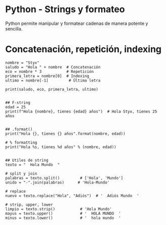 # Python - Strings y formateo

Python permite manipular y formatear cadenas de manera potente y sencilla.

# Concatenación, repetición, indexing
```python!
nombre = "Styx"
saludo = "Hola " + nombre  # Concatenación
eco = nombre * 3           # Repetición
primera_letra = nombre[0]  # Indexing
ultimo = nombre[-1]         # Última letra

print(saludo, eco, primera_letra, ultimo)


## F-string
edad = 25
print(f"Hola {nombre}, tienes {edad} años")  # Hola Styx, tienes 25 años


## .format()
print("Hola {}, tienes {} años".format(nombre, edad))

# % formatting
print("Hola %s, tienes %d años" % (nombre, edad))


## Utiles de string
texto = "  Hola Mundo  "

# split y join
palabras = texto.split()         # ['Hola', 'Mundo']
unido = "-".join(palabras)      # 'Hola-Mundo'

# replace
nuevo = texto.replace("Hola", "Adiós")  # '  Adiós Mundo  '

# strip, upper, lower
limpio = texto.strip()           # 'Hola Mundo'
mayus = texto.upper()            # '  HOLA MUNDO  '
minus = texto.lower()            # '  hola mundo  '

